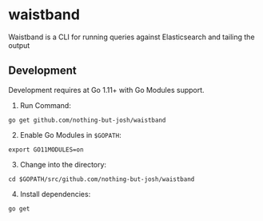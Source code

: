 # waistband
Waistband is a CLI for running queries against Elasticsearch and tailing the output

## Development

Development requires at Go 1.11+ with Go Modules support.

1. Run Command:
```shell
go get github.com/nothing-but-josh/waistband
```

2. Enable Go Modules in `$GOPATH`:
```shell
export GO11MODULES=on
```

3. Change into the directory:
```shell
cd $GOPATH/src/github.com/nothing-but-josh/waistband
```

4. Install dependencies:
```shell
go get
```
